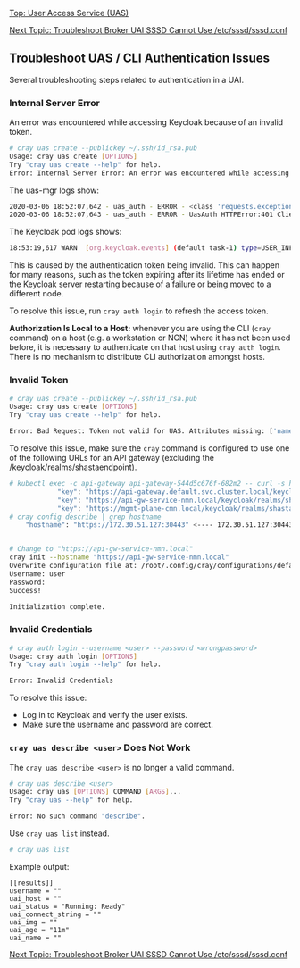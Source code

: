 [Top: User Access Service (UAS)](User_Access_Service_UAS.md)

[Next Topic: Troubleshoot Broker UAI SSSD Cannot Use /etc/sssd/sssd.conf](Troubleshoot_Broker_SSSD_Cant_Use_sssd_conf.md)

## Troubleshoot UAS / CLI Authentication Issues

Several troubleshooting steps related to authentication in a UAI.

### Internal Server Error

An error was encountered while accessing Keycloak because of an invalid token.

```bash
# cray uas create --publickey ~/.ssh/id_rsa.pub
Usage: cray uas create [OPTIONS]
Try "cray uas create --help" for help.
Error: Internal Server Error: An error was encountered while accessing Keycloak
```

The uas-mgr logs show:

```bash
2020-03-06 18:52:07,642 - uas_auth - ERROR - <class 'requests.exceptions.HTTPError'> HTTPError('401 Client Error: Unauthorized for url: https://api-gw-service-nmn.local/keycloak/realms/shasta/protocol/openid-connect/userinfo')
2020-03-06 18:52:07,643 - uas_auth - ERROR - UasAuth HTTPError:401 Client Error: Unauthorized for url: https://api-gw-service-nmn.local/keycloak/realms/shasta/protocol/openid-connect/userinfo
```

The Keycloak pod logs shows:

```bash
18:53:19,617 WARN  [org.keycloak.events] (default task-1) type=USER_INFO_REQUEST_ERROR, realmId=028be52c-ceca-4dbd-b765-0386b42b1866, clientId=cray, userId=null, ipAddress=10.40.0.0, error=user_session_not_found, auth_method=validate_access_token
```

This is caused by the authentication token being invalid. This can happen for many reasons, such as the token expiring after its lifetime has ended or the Keycloak server restarting because of a failure or being moved to a different node.

To resolve this issue, run `cray auth login` to refresh the access token.

**Authorization Is Local to a Host:** whenever you are using the CLI (`cray` command) on a host (e.g. a workstation or NCN) where it has not been used before, it is necessary to authenticate on that host using `cray auth login`. There is no mechanism to distribute CLI authorization amongst hosts.

### Invalid Token

```bash
# cray uas create --publickey ~/.ssh/id_rsa.pub
Usage: cray uas create [OPTIONS]
Try "cray uas create --help" for help.

Error: Bad Request: Token not valid for UAS. Attributes missing: ['name', 'uidNumber', 'preferred_username', 'gidNumber', 'loginShell', 'homeDirectory']
```

To resolve this issue, make sure the `cray` command is configured to use one of the following URLs for an API gateway \(excluding the /keycloak/realms/shastaendpoint\).

```bash
# kubectl exec -c api-gateway api-gateway-544d5c676f-682m2 -- curl -s http://localhost:8001/consumers/remote-admin/jwt | python -mjson.tool | grep ""key""
            "key": "https://api-gateway.default.svc.cluster.local/keycloak/realms/shasta",
            "key": "https://api-gw-service-nmn.local/keycloak/realms/shasta",
            "key": "https://mgmt-plane-cmn.local/keycloak/realms/shasta",
# cray config describe | grep hostname
    "hostname": "https://172.30.51.127:30443" <---- 172.30.51.127:30443 will not work


# Change to "https://api-gw-service-nmn.local"
cray init --hostname "https://api-gw-service-nmn.local"
Overwrite configuration file at: /root/.config/cray/configurations/default ? [y/N]: y
Username: user
Password:
Success!

Initialization complete.
```

### Invalid Credentials

```bash
# cray auth login --username <user> --password <wrongpassword>
Usage: cray auth login [OPTIONS]
Try "cray auth login --help" for help.

Error: Invalid Credentials
```

To resolve this issue:

- Log in to Keycloak and verify the user exists.
- Make sure the username and password are correct.


### `cray uas describe <user>` Does Not Work

The `cray uas describe <user>` is no longer a valid command.

```bash
# cray uas describe <user>
Usage: cray uas [OPTIONS] COMMAND [ARGS]...
Try "cray uas --help" for help.

Error: No such command "describe".
```

Use `cray uas list` instead.

```bash
# cray uas list
```

Example output:

```
[[results]]
username = ""
uai_host = ""
uai_status = "Running: Ready"
uai_connect_string = ""
uai_img = ""
uai_age = "11m"
uai_name = ""
```

[Next Topic: Troubleshoot Broker UAI SSSD Cannot Use /etc/sssd/sssd.conf](Troubleshoot_Broker_SSSD_Cant_Use_sssd_conf.md)
